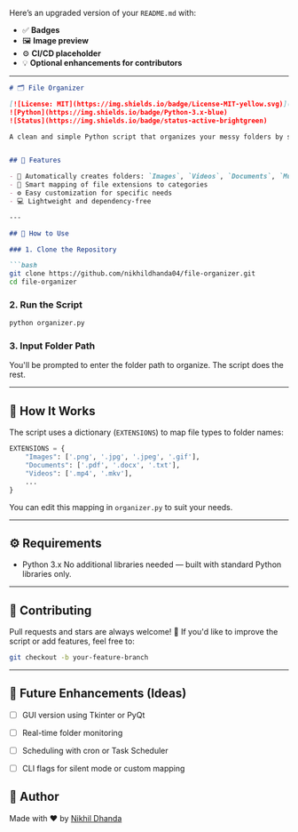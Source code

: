 Here’s an upgraded version of your `README.md` with:

* ✅ **Badges**
* 🖼️ **Image preview**
* ⚙️ **CI/CD placeholder**
* 💡 **Optional enhancements for contributors**

---

````markdown
# 🗂️ File Organizer

[![License: MIT](https://img.shields.io/badge/License-MIT-yellow.svg)](LICENSE)
![Python](https://img.shields.io/badge/Python-3.x-blue)
![Status](https://img.shields.io/badge/status-active-brightgreen)

A clean and simple Python script that organizes your messy folders by sorting files into categorized subfolders. Perfect for your `Downloads`, `Desktop`, or project folders!


## 📌 Features

- 📁 Automatically creates folders: `Images`, `Videos`, `Documents`, `Music`, `Code`, `Archives`, `Executables`, etc.
- 🧠 Smart mapping of file extensions to categories
- ⚙️ Easy customization for specific needs
- 💻 Lightweight and dependency-free

---

## 🚀 How to Use

### 1. Clone the Repository

```bash
git clone https://github.com/nikhildhanda04/file-organizer.git
cd file-organizer
````

### 2. Run the Script

```bash
python organizer.py
```

### 3. Input Folder Path

You'll be prompted to enter the folder path to organize. The script does the rest.

---

## 🧠 How It Works

The script uses a dictionary (`EXTENSIONS`) to map file types to folder names:

```python
EXTENSIONS = {
    "Images": ['.png', '.jpg', '.jpeg', '.gif'],
    "Documents": ['.pdf', '.docx', '.txt'],
    "Videos": ['.mp4', '.mkv'],
    ...
}
```

You can edit this mapping in `organizer.py` to suit your needs.

---

## ⚙️ Requirements

* Python 3.x
  No additional libraries needed — built with standard Python libraries only.

---

## 🤝 Contributing

Pull requests and stars are always welcome! 🌟
If you'd like to improve the script or add features, feel free to:

```bash
git checkout -b your-feature-branch
```

---

## 🧪 Future Enhancements (Ideas)

* [ ] GUI version using Tkinter or PyQt
* [ ] Real-time folder monitoring
* [ ] Scheduling with cron or Task Scheduler
* [ ] CLI flags for silent mode or custom mapping



## 👤 Author

Made with ❤️ by [Nikhil Dhanda](https://github.com/nikhildhanda04)


